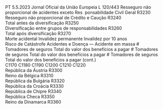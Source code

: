 PT  5.5.2023 Jornal Oficial da União Europeia L 120/443
 Resseguro não proporcional de acidentes exceto Res ­
ponsabilidade Civil Geral  R3230  
Resseguro não proporcional de Crédito e Caução  R3240  
Total antes da diversificação  R3250  
Diversificação entre grupos de responsabilidades  R3260  
Total após diversificação  R3270  
Morte acidental  Invalidez permanente  Invalidez por 10 anos  
Risco de Catástrofe Acidentes e Doença — Acidente em 
massa  # Tomadores de 
seguros  Total do valor 
dos benefícios a 
pagar  # Tomadores de 
seguros  Total do valor 
dos benefícios a 
pagar  # Tomadores de 
seguros  Total do valor 
dos benefícios a 
pagar  (cont.)  
C1170  C1180  C1190  C1200  C1210  C1220  
República da Áustria  R3300  
Reino da Bélgica  R3310  
República da Bulgária  R3320  
República da Croácia  R3330  
República de Chipre  R3340  
República Checa  R3350  
Reino da Dinamarca  R3360